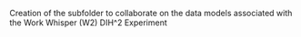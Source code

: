 Creation of the subfolder to collaborate on the data models associated with the Work Whisper (W2) DIH^2 Experiment 
